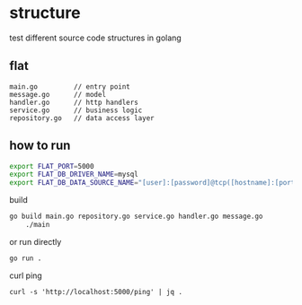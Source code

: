 # structure

test different source code structures in golang


## flat 

```
main.go         // entry point
message.go      // model
handler.go      // http handlers
service.go      // business logic
repository.go   // data access layer
```

## how to run

```bash
export FLAT_PORT=5000
export FLAT_DB_DRIVER_NAME=mysql
export FLAT_DB_DATA_SOURCE_NAME="[user]:[password]@tcp([hostname]:[port])/[dbname]" 
```

build

```bash
go build main.go repository.go service.go handler.go message.go 
    ./main
```

or run directly 

```bash
go run .
```

curl ping

    curl -s 'http://localhost:5000/ping' | jq .
